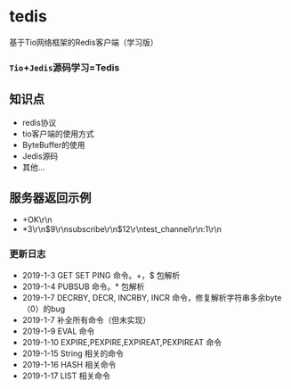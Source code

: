 # tedis
基于Tio网络框架的Redis客户端（学习版）

### `Tio`+`Jedis`源码学习=Tedis
## 知识点
* redis协议
* tio客户端的使用方式
* ByteBuffer的使用
* Jedis源码
* 其他...

## 服务器返回示例
* +OK\r\n
* *3\r\n$9\r\nsubscribe\r\n$12\r\ntest_channel\r\n:1\r\n

### 更新日志
* 2019-1-3 GET SET PING 命令。+，$ 包解析
* 2019-1-4 PUBSUB 命令。* 包解析
* 2019-1-7 DECRBY, DECR, INCRBY, INCR 命令，修复解析字符串多余byte（0）的bug
* 2019-1-7 补全所有命令（但未实现）
* 2019-1-9 EVAL 命令
* 2019-1-10 EXPIRE,PEXPIRE,EXPIREAT,PEXPIREAT 命令
* 2019-1-15 String 相关的命令
* 2019-1-16 HASH 相关命令
* 2019-1-17 LIST 相关命令